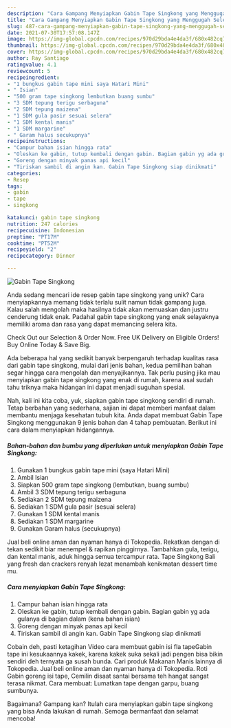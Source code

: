 ```yaml
---
description: "Cara Gampang Menyiapkan Gabin Tape Singkong yang Menggugah Selera"
title: "Cara Gampang Menyiapkan Gabin Tape Singkong yang Menggugah Selera"
slug: 487-cara-gampang-menyiapkan-gabin-tape-singkong-yang-menggugah-selera
date: 2021-07-30T17:57:08.147Z
image: https://img-global.cpcdn.com/recipes/970d29bda4e4da3f/680x482cq70/gabin-tape-singkong-foto-resep-utama.jpg
thumbnail: https://img-global.cpcdn.com/recipes/970d29bda4e4da3f/680x482cq70/gabin-tape-singkong-foto-resep-utama.jpg
cover: https://img-global.cpcdn.com/recipes/970d29bda4e4da3f/680x482cq70/gabin-tape-singkong-foto-resep-utama.jpg
author: Ray Santiago
ratingvalue: 4.1
reviewcount: 5
recipeingredient:
- "1 bungkus gabin tape mini saya Hatari Mini"
- " Isian"
- "500 gram tape singkong lembutkan buang sumbu"
- "3 SDM tepung terigu serbaguna"
- "2 SDM tepung maizena"
- "1 SDM gula pasir sesuai selera"
- "1 SDM kental manis"
- "1 SDM margarine"
- " Garam halus secukupnya"
recipeinstructions:
- "Campur bahan isian hingga rata"
- "Oleskan ke gabin, tutup kembali dengan gabin. Bagian gabin yg ada gulanya di bagian dalam (kena bahan isian)"
- "Goreng dengan minyak panas api kecil"
- "Tiriskan sambil di angin kan. Gabin Tape Singkong siap dinikmati"
categories:
- Resep
tags:
- gabin
- tape
- singkong

katakunci: gabin tape singkong 
nutrition: 247 calories
recipecuisine: Indonesian
preptime: "PT17M"
cooktime: "PT52M"
recipeyield: "2"
recipecategory: Dinner

---
```



![Gabin Tape Singkong](https://img-global.cpcdn.com/recipes/970d29bda4e4da3f/680x482cq70/gabin-tape-singkong-foto-resep-utama.jpg)

Anda sedang mencari ide resep gabin tape singkong yang unik? Cara menyiapkannya memang tidak terlalu sulit namun tidak gampang juga. Kalau salah mengolah maka hasilnya tidak akan memuaskan dan justru cenderung tidak enak. Padahal gabin tape singkong yang enak selayaknya memiliki aroma dan rasa yang dapat memancing selera kita.

Check Out our Selection &amp; Order Now. Free UK Delivery on Eligible Orders! Buy Online Today &amp; Save Big.

Ada beberapa hal yang sedikit banyak berpengaruh terhadap kualitas rasa dari gabin tape singkong, mulai dari jenis bahan, kedua pemilihan bahan segar hingga cara mengolah dan menyajikannya. Tak perlu pusing jika mau menyiapkan gabin tape singkong yang enak di rumah, karena asal sudah tahu triknya maka hidangan ini dapat menjadi suguhan spesial.


Nah, kali ini kita coba, yuk, siapkan gabin tape singkong sendiri di rumah. Tetap berbahan yang sederhana, sajian ini dapat memberi manfaat dalam membantu menjaga kesehatan tubuh kita. Anda dapat membuat Gabin Tape Singkong menggunakan 9 jenis bahan dan 4 tahap pembuatan. Berikut ini cara dalam menyiapkan hidangannya.

<!--inarticleads1-->

##### Bahan-bahan dan bumbu yang diperlukan untuk menyiapkan Gabin Tape Singkong:

1. Gunakan 1 bungkus gabin tape mini (saya Hatari Mini)
1. Ambil  Isian
1. Siapkan 500 gram tape singkong (lembutkan, buang sumbu)
1. Ambil 3 SDM tepung terigu serbaguna
1. Sediakan 2 SDM tepung maizena
1. Sediakan 1 SDM gula pasir (sesuai selera)
1. Gunakan 1 SDM kental manis
1. Sediakan 1 SDM margarine
1. Gunakan  Garam halus (secukupnya)


Jual beli online aman dan nyaman hanya di Tokopedia. Rekatkan dengan di tekan sedikit biar menempel &amp; rapikan pinggirnya. Tambahkan gula, terigu, dan kental manis, aduk hingga semua tercampur rata. Tape Singkong Bali yang fresh dan crackers renyah lezat menambah kenikmatan dessert time mu. 

<!--inarticleads2-->

##### Cara menyiapkan Gabin Tape Singkong:

1. Campur bahan isian hingga rata
1. Oleskan ke gabin, tutup kembali dengan gabin. Bagian gabin yg ada gulanya di bagian dalam (kena bahan isian)
1. Goreng dengan minyak panas api kecil
1. Tiriskan sambil di angin kan. Gabin Tape Singkong siap dinikmati


Cobain deh, pasti ketagihan Video cara membuat gabin isi fla tapeGabin tape ini kesukaannya kakek, karena kakek suka sekali jadi pengen bisa bikin sendiri deh ternyata ga susah bunda. Cari produk Makanan Manis lainnya di Tokopedia. Jual beli online aman dan nyaman hanya di Tokopedia. Roti Gabin goreng isi tape, Cemilin disaat santai bersama teh hangat sangat terasa nikmat. Cara membuat: Lumatkan tape dengan garpu, buang sumbunya. 

Bagaimana? Gampang kan? Itulah cara menyiapkan gabin tape singkong yang bisa Anda lakukan di rumah. Semoga bermanfaat dan selamat mencoba!
